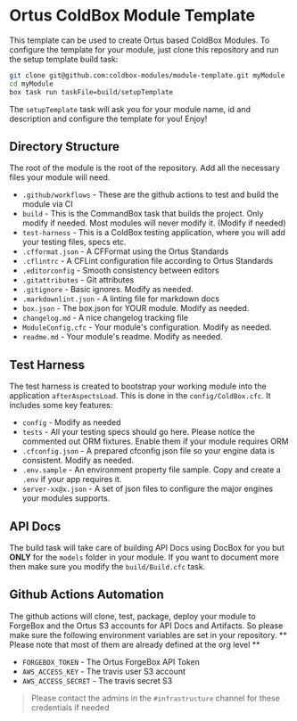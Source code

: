 # Ortus ColdBox Module Template

This template can be used to create Ortus based ColdBox Modules.  To configure the template for your module, just clone this repository and run the setup template build task:

```bash
git clone git@github.com:coldbox-modules/module-template.git myModule
cd myModule
box task run taskFile=build/setupTemplate
```

The `setupTemplate` task will ask you for your module name, id and description and configure the template for you! Enjoy!

## Directory Structure

The root of the module is the root of the repository. Add all the necessary files your module will need.

* `.github/workflows` - These are the github actions to test and build the module via CI
* `build` - This is the CommandBox task that builds the project.  Only modify if needed.  Most modules will never modify it. (Modify if needed)
* `test-harness` - This is a ColdBox testing application, where you will add your testing files, specs etc.
* `.cfformat.json` - A CFFormat using the Ortus Standards
* `.cflintrc` - A CFLint configuration file according to Ortus Standards
* `.editorconfig` - Smooth consistency between editors
* `.gitattributes` - Git attributes
* `.gitignore` - Basic ignores. Modify as needed.
* `.markdownlint.json` - A linting file for markdown docs
* `box.json` - The box.json for YOUR module.  Modify as needed.
* `changelog.md` - A nice changelog tracking file
* `ModuleConfig.cfc` - Your module's configuration. Modify as needed.
* `readme.md` - Your module's readme. Modify as needed.

## Test Harness

The test harness is created to bootstrap your working module into the application `afterAspectsLoad`.  This is done in the `config/ColdBox.cfc`.  It includes some key features:

* `config` - Modify as needed
* `tests` - All your testing specs should go here.  Please notice the commented out ORM fixtures.  Enable them if your module requires ORM
* `.cfconfig.json` - A prepared cfconfig json file so your engine data is consistent.  Modify as needed.
* `.env.sample` - An environment property file sample.  Copy and create a `.env` if your app requires it.
* `server-xx@x.json` - A set of json files to configure the major engines your modules supports.

## API Docs

The build task will take care of building API Docs using DocBox for you but **ONLY** for the `models` folder in your module.  If you want to document more then make sure you modify the `build/Build.cfc` task.

## Github Actions Automation

The github actions will clone, test, package, deploy your module to ForgeBox and the Ortus S3 accounts for API Docs and Artifacts.  So please make sure the following environment variables are set in your repository. ** Please note that most of them are already defined at the org level **

* `FORGEBOX_TOKEN` - The Ortus ForgeBox API Token
* `AWS_ACCESS_KEY` - The travis user S3 account
* `AWS_ACCESS_SECRET` - The travis secret S3

> Please contact the admins in the `#infrastructure` channel for these credentials if needed
